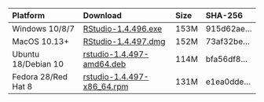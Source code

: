 
| Platform            | Download                                                                                                                                                              | Size | SHA-256                                                                                                              |
| :------------------ | :-------------------------------------------------------------------------------------------------------------------------------------------------------------------- | :--- | :------------------------------------------------------------------------------------------------------------------- |
| Windows 10/8/7      | <a href="https://s3.amazonaws.com/rstudio-ide-build/desktop/windows/RStudio-1.4.496.exe"><i class="fa fa-download"></i> RStudio-1.4.496.exe</a>                       | 153M | <span class="sha256" data-sha256="915d62ae17fb648099b7bb9b108b34e6448917f12a0d90a02527b43b1c39d693">915d62ae…</span> |
| MacOS 10.13+        | <a href="https://s3.amazonaws.com/rstudio-ide-build/desktop/macos/RStudio-1.4.497.dmg"><i class="fa fa-download"></i> RStudio-1.4.497.dmg</a>                         | 152M | <span class="sha256" data-sha256="73af32bea8ee9cbe649ca6a4cc159b0a4f0f097b11807a7bc922193fd8af78e1">73af32be…</span> |
| Ubuntu 18/Debian 10 | <a href="https://s3.amazonaws.com/rstudio-ide-build/desktop/bionic/amd64/rstudio-1.4.497-amd64.deb"><i class="fa fa-download"></i> rstudio-1.4.497-amd64.deb</a>      | 114M | <span class="sha256" data-sha256="bfa56df84b6a557a51a71e61df0f6b15680729822dc579e385d615e19a090483">bfa56df8…</span> |
| Fedora 28/Red Hat 8 | <a href="https://s3.amazonaws.com/rstudio-ide-build/desktop/centos8/x86_64/rstudio-1.4.497-x86_64.rpm"><i class="fa fa-download"></i> rstudio-1.4.497-x86\_64.rpm</a> | 131M | <span class="sha256" data-sha256="e1ea0dde12fd301a211487aa1207ae74f4759e11d08851e3f5adb612ae61486b">e1ea0dde…</span> |

